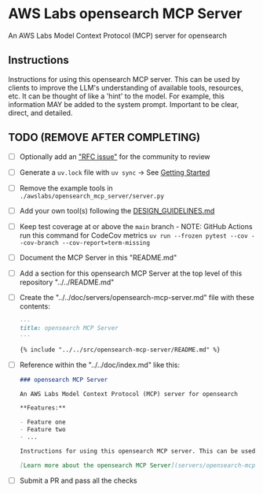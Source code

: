 # AWS Labs opensearch MCP Server

An AWS Labs Model Context Protocol (MCP) server for opensearch

## Instructions

Instructions for using this opensearch MCP server. This can be used by clients to improve the LLM's understanding of available tools, resources, etc. It can be thought of like a 'hint' to the model. For example, this information MAY be added to the system prompt. Important to be clear, direct, and detailed.

## TODO (REMOVE AFTER COMPLETING)

* [ ] Optionally add an ["RFC issue"](https://github.com/awslabs/mcp/issues) for the community to review
* [ ] Generate a `uv.lock` file with `uv sync` -> See [Getting Started](https://docs.astral.sh/uv/getting-started/)
* [ ] Remove the example tools in `./awslabs/opensearch_mcp_server/server.py`
* [ ] Add your own tool(s) following the [DESIGN_GUIDELINES.md](https://github.com/awslabs/mcp/blob/main/DESIGN_GUIDELINES.md)
* [ ] Keep test coverage at or above the `main` branch - NOTE: GitHub Actions run this command for CodeCov metrics `uv run --frozen pytest --cov --cov-branch --cov-report=term-missing`
* [ ] Document the MCP Server in this "README.md"
* [ ] Add a section for this opensearch MCP Server at the top level of this repository "../../README.md"
* [ ] Create the "../../doc/servers/opensearch-mcp-server.md" file with these contents:

    ```markdown
    ---
    title: opensearch MCP Server
    ---

    {% include "../../src/opensearch-mcp-server/README.md" %}
    ```

* [ ] Reference within the "../../doc/index.md" like this:

    ```markdown
    ### opensearch MCP Server

    An AWS Labs Model Context Protocol (MCP) server for opensearch

    **Features:**

    - Feature one
    - Feature two
    - ...

    Instructions for using this opensearch MCP server. This can be used by clients to improve the LLM's understanding of available tools, resources, etc. It can be thought of like a 'hint' to the model. For example, this information MAY be added to the system prompt. Important to be clear, direct, and detailed.

    [Learn more about the opensearch MCP Server](servers/opensearch-mcp-server.md)
    ```

* [ ] Submit a PR and pass all the checks
